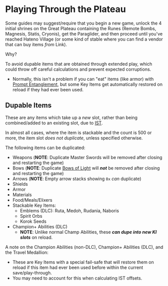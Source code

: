 # Playing Through the Plateau

Some guides may suggest/require that you begin a new game, unlock the 4 initial shrines on the Great Plateau containing the Runes (Remote Bombs, Magnesis, Statis, Cryonis), get the Paraglider, and then proceed until you've reached Hateno Village (or some kind of stable where you can find a vendor that can buy items *from* Link).

Why?

To avoid dupable items that are obtained through extended play, which could throw off careful calculations and prevent expected corruptions.
- Normally, this isn't a problem if you can "eat" items (like armor) with [Prompt Entanglement](/pe/README.md), but some Key Items get automatically restored on reload if they had ever been used.

## Dupable Items

These are any items which take up a *new* slot, rather than being combined/added to an existing slot, due to [IST](/ist/README.md).

In almost all cases, where the item is stackable and the count is 500 or more, the item slot *does not duplicate*, unless specified otherwise.

The following items can be duplicated:

- Weapons (**NOTE**: Duplicate Master Swords will be removed after closing and restarting the game)
- Bows (**NOTE**: Duplicate [Bows of Light](/ist/Keeping%20the%20Bow%20of%20Light.md) will ***not*** be removed after closing and restarting the game)
- Arrows (**NOTE**: Empty arrow stacks showing `0x` *can* duplicate)
- Shields
- Armor
- Materials
- Food/Meals/Elixers
- Stackable Key Items:
    - Emblems (DLC): Ruta, Medoh, Rudania, Naboris
    - Spirit Orbs
    - Korok Seeds
- Champion+ Abilities (DLC)
    - **NOTE**: Unlike normal Champ Abilities, these ***can dupe into new KI slots*** on reload.

A note on the Champion Abilities (non-DLC), Champion+ Abilities (DLC), and the Travel Medallion:
- These are Key Items with a special fail-safe that will restore them on reload if this item had ever been used before within the current save/play-through.
- You may need to account for this when calculating IST offsets.
